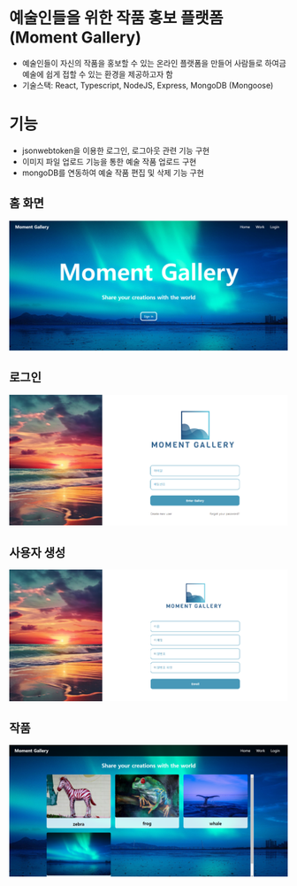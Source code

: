 # 예술인들을 위한 작품 홍보 플랫폼 (Moment Gallery)
- 예술인들이 자신의 작품을 홍보할 수 있는 온라인 플랫폼을 만들어 사람들로 하여금 예술에 쉽게 접할 수 있는 환경을 제공하고자 함
- 기술스택: React, Typescript, NodeJS, Express, MongoDB (Mongoose)

# 기능
- jsonwebtoken을 이용한 로그인, 로그아웃 관련 기능 구현
- 이미지 파일 업로드 기능을 통한 예술 작품 업로드 구현
- mongoDB를 연동하여 예술 작품 편집 및 삭제 기능 구현


## 홈 화면
![Home](./images/Home.png)


## 로그인
![Login](images/Login.png)


## 사용자 생성
![Create](images/Create.png)


## 작품
![Works](/images/Works.png)



